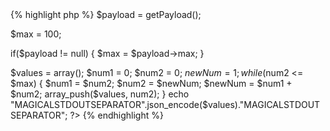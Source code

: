 <div class="php">{% highlight php %}
<?php

$payload = getPayload();

$max = 100;

if($payload != null) {
    $max = $payload->max;
}

$values = array();
$num1 = 0;
$num2 = 0;
$newNum = 1;
while($num2 <= $max) {
    $num1 = $num2;
    $num2 = $newNum;
    $newNum = $num1 + $num2;
    array_push($values, num2);
}
echo "MAGICALSTDOUTSEPARATOR".json_encode($values)."MAGICALSTDOUTSEPARATOR";
?>
{% endhighlight %}
</div>
